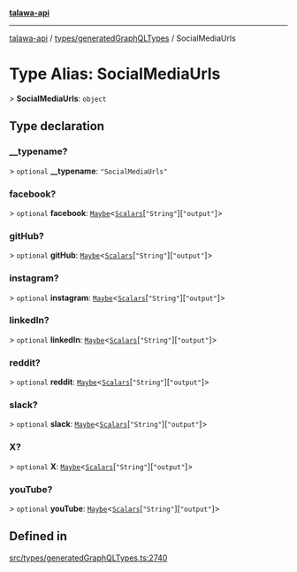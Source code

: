 [**talawa-api**](../../../README.md)

***

[talawa-api](../../../modules.md) / [types/generatedGraphQLTypes](../README.md) / SocialMediaUrls

# Type Alias: SocialMediaUrls

\> **SocialMediaUrls**: `object`

## Type declaration

### \_\_typename?

\> `optional` **\_\_typename**: `"SocialMediaUrls"`

### facebook?

\> `optional` **facebook**: [`Maybe`](Maybe.md)\<[`Scalars`](Scalars.md)\[`"String"`\]\[`"output"`\]\>

### gitHub?

\> `optional` **gitHub**: [`Maybe`](Maybe.md)\<[`Scalars`](Scalars.md)\[`"String"`\]\[`"output"`\]\>

### instagram?

\> `optional` **instagram**: [`Maybe`](Maybe.md)\<[`Scalars`](Scalars.md)\[`"String"`\]\[`"output"`\]\>

### linkedIn?

\> `optional` **linkedIn**: [`Maybe`](Maybe.md)\<[`Scalars`](Scalars.md)\[`"String"`\]\[`"output"`\]\>

### reddit?

\> `optional` **reddit**: [`Maybe`](Maybe.md)\<[`Scalars`](Scalars.md)\[`"String"`\]\[`"output"`\]\>

### slack?

\> `optional` **slack**: [`Maybe`](Maybe.md)\<[`Scalars`](Scalars.md)\[`"String"`\]\[`"output"`\]\>

### X?

\> `optional` **X**: [`Maybe`](Maybe.md)\<[`Scalars`](Scalars.md)\[`"String"`\]\[`"output"`\]\>

### youTube?

\> `optional` **youTube**: [`Maybe`](Maybe.md)\<[`Scalars`](Scalars.md)\[`"String"`\]\[`"output"`\]\>

## Defined in

[src/types/generatedGraphQLTypes.ts:2740](https://github.com/PalisadoesFoundation/talawa-api/blob/6bd0fecc1032af2aa70d925c85724d9fec2350f9/src/types/generatedGraphQLTypes.ts#L2740)
